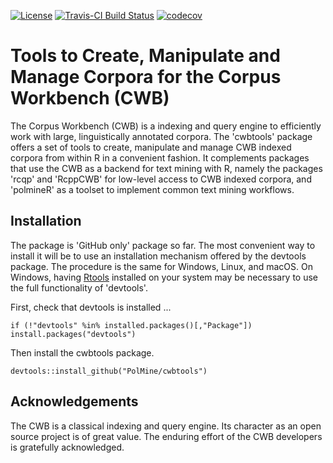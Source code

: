 [![License](https://img.shields.io/aur/license/yaourt.svg)](http://www.gnu.org/licenses/gpl-3.0.html)
[![Travis-CI Build Status](https://api.travis-ci.org/PolMine/cwbtools.svg?branch=dev)](https://travis-ci.org/PolMine/cwbtools)
[![codecov](https://codecov.io/gh/PolMine/cwbtools/branch/dev/graph/badge.svg)](https://codecov.io/gh/PolMine/cwbtools/branch/dev)


# Tools to Create, Manipulate and Manage Corpora for the Corpus Workbench (CWB)

The Corpus Workbench (CWB) is a indexing and query engine to efficiently work with large, linguistically annotated corpora. The 'cwbtools' package offers a set of tools to create, manipulate and manage CWB indexed corpora from within R in a convenient fashion. It complements packages that use the CWB as a backend for text mining with R, namely the packages 'rcqp' and 'RcppCWB' for low-level access to CWB indexed corpora, and 'polmineR' as a toolset to implement common text mining workflows.


## Installation

The package is 'GitHub only' package so far. The most convenient way to install it will be to use an installation mechanism offered by the devtools package. The procedure is the same for Windows, Linux, and macOS. On Windows, having [Rtools](https://cran.r-project.org/bin/windows/Rtools/) installed on your system may be necessary to use the full functionality of 'devtools'.

First, check that devtools is installed ...

```{r}
if (!"devtools" %in% installed.packages()[,"Package"]) install.packages("devtools")
```

Then install the cwbtools package.

```{r}
devtools::install_github("PolMine/cwbtools")
```

## Acknowledgements

The CWB is a classical indexing and query engine. Its character as an open source project is of great value. The enduring effort of the CWB developers is gratefully acknowledged.

